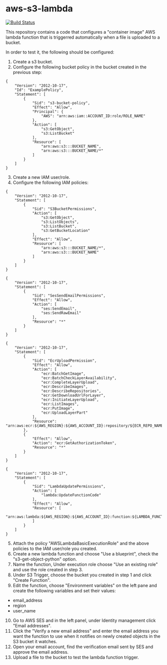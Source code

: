 # aws-s3-lambda

[![Build Status](https://travis-ci.com/geek-kb/aws-s3-lambda.svg?branch=main)](https://travis-ci.com/geek-kb/aws-s3-lambda)

This repository contains a code that configures a "container image" AWS lambda function that is triggerred automatically when a file is uploaded to a bucket.

In order to test it, the following should be configured:

1. Create a s3 bucket.
2. Configure the following bucket policy in the bucket created in the previous step:

```
{
    "Version": "2012-10-17",
    "Id": "ExamplePolicy",
    "Statement": [
        {
            "Sid": "s3-bucket-policy",
            "Effect": "Allow",
            "Principal": {
                "AWS": "arn:aws:iam::ACCOUNT_ID:role/ROLE_NAME"
            },
            "Action": [
                "s3:GetObject",
                "s3:ListBucket"
            ],
            "Resource": [
                "arn:aws:s3:::BUCKET_NAME",
                "arn:aws:s3:::BUCKET_NAME/*"
            ]
        }
    ]
}
```
3. Create a new IAM user/role.
4. Configure the following IAM policies:

```
{
    "Version": "2012-10-17",
    "Statement": [
        {
            "Sid": "S3BucketPermissions",
            "Action": [
                "s3:GetObject",
                "s3:ListObjects",
                "s3:ListBucket",
                "s3:GetBucketLocation"
            ],
            "Effect": "Allow",
            "Resource": [
                "arn:aws:s3:::BUCKET_NAME/*",
                "arn:aws:s3:::BUCKET_NAME"
            ]
        }
    ]
}
```

```
{
    "Version": "2012-10-17",
    "Statement": [
        {
            "Sid": "SesSendEmailPermissions",
            "Effect": "Allow",
            "Action": [
                "ses:SendEmail",
                "ses:SendRawEmail"
            ],
            "Resource": "*"
        }
    ]
}
```

```
{
    "Version": "2012-10-17",
    "Statement": [
        {
            "Sid": "EcrUploadPermission",
            "Effect": "Allow",
            "Action": [
                "ecr:BatchGetImage",
                "ecr:BatchCheckLayerAvailability",
                "ecr:CompleteLayerUpload",
                "ecr:DescribeImages",
                "ecr:DescribeRepositories",
                "ecr:GetDownloadUrlForLayer",
                "ecr:InitiateLayerUpload",
                "ecr:ListImages",
                "ecr:PutImage",
                "ecr:UploadLayerPart"
            ],
            "Resource": "arn:aws:ecr:${AWS_REGION}:${AWS_ACCOUNT_ID}:repository/${ECR_REPO_NAME}"
        },
        {
            "Effect": "Allow",
            "Action": "ecr:GetAuthorizationToken",
            "Resource": "*"
        }
    ]
}
```

```
{
    "Version": "2012-10-17",
    "Statement": [
        {
            "Sid": "LambdaUpdatePermissions",
            "Action": [
                "lambda:UpdateFunctionCode"
            ],
            "Effect": "Allow",
            "Resource": [
                "arn:aws:lambda:${AWS_REGION}:${AWS_ACCOUNT_ID}:function:${LAMBDA_FUNCTION_NAME}"
            ]
        }
    ]
}
```
5. Attach the policy "AWSLambdaBasicExecutionRole" and the above policies to the IAM user/role you created.
6. Create a new lambda function and choose "Use a blueprint", check the "s3-get-object-python" option.
7. Name the function, Under execution role choose "Use an existing role" and use the role created in step 3.
8. Under S3 Trigger, choose the bucket you created in step 1 and click "Create Function".
9. Edit the function, choose "Environment variables" on the left pane and create the following variables and set their values:

* email_address
* region
* user_name

10. Go to AWS SES and in the left panel, under Identity management click "Email addresses".
11. Click the "Verify a new email address" and enter the email address you want the function to use when it notifies on newly created objects in the S3 bucket it watches.
12. Open your email account, find the verification email sent by SES and approve the email address.
13. Upload a file to the bucket to test the lambda function trigger.
